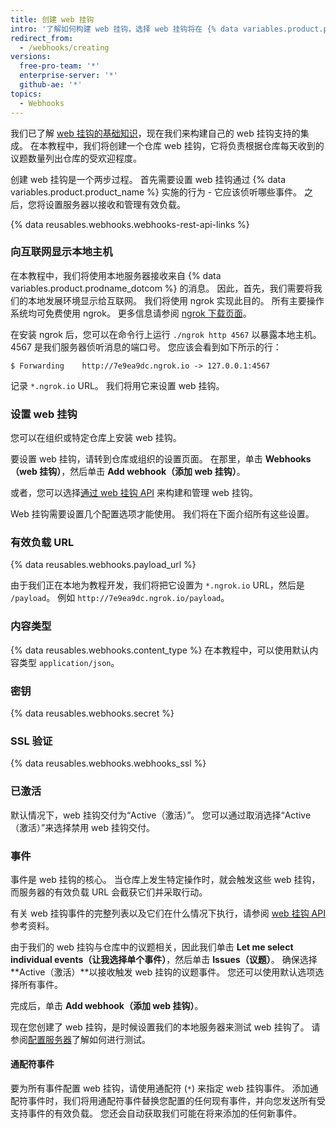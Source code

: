 ```yaml
---
title: 创建 web 挂钩
intro: '了解如何构建 web 挂钩，选择 web 挂钩将在 {% data variables.product.prodname_dotcom %} 上侦听的事件，以及如何设置服务器以接收和管理 web 挂钩负载。'
redirect_from:
  - /webhooks/creating
versions:
  free-pro-team: '*'
  enterprise-server: '*'
  github-ae: '*'
topics:
  - Webhooks
---
```




我们已了解 [web 挂钩的基础知识][webhooks-overview]，现在我们来构建自己的 web 挂钩支持的集成。 在本教程中，我们将创建一个仓库 web 挂钩，它将负责根据仓库每天收到的议题数量列出仓库的受欢迎程度。

创建 web 挂钩是一个两步过程。 首先需要设置 web 挂钩通过 {% data variables.product.product_name %} 实施的行为 - 它应该侦听哪些事件。 之后，您将设置服务器以接收和管理有效负载。


{% data reusables.webhooks.webhooks-rest-api-links %}

### 向互联网显示本地主机

在本教程中，我们将使用本地服务器接收来自 {% data variables.product.prodname_dotcom %} 的消息。 因此，首先，我们需要将我们的本地发展环境显示给互联网。 我们将使用 ngrok 实现此目的。 所有主要操作系统均可免费使用 ngrok。 更多信息请参阅 [ngrok 下载页面](https://ngrok.com/download)。

在安装 ngrok 后，您可以在命令行上运行 `./ngrok http 4567` 以暴露本地主机。 4567 是我们服务器侦听消息的端口号。 您应该会看到如下所示的行：

```shell
$ Forwarding    http://7e9ea9dc.ngrok.io -> 127.0.0.1:4567
```

记录 `*.ngrok.io` URL。 我们将用它来设置 web 挂钩。

### 设置 web 挂钩

您可以在组织或特定仓库上安装 web 挂钩。

要设置 web 挂钩，请转到仓库或组织的设置页面。 在那里，单击 **Webhooks（web 挂钩）**，然后单击 **Add webhook（添加 web 挂钩）**。

或者，您可以选择[通过 web 挂钩 API][webhook-api] 来构建和管理 web 挂钩。

Web 挂钩需要设置几个配置选项才能使用。 我们将在下面介绍所有这些设置。

### 有效负载 URL

{% data reusables.webhooks.payload_url %}

由于我们正在本地为教程开发，我们将把它设置为 `*.ngrok.io` URL，然后是 `/payload`。 例如 `http://7e9ea9dc.ngrok.io/payload`。

### 内容类型

{% data reusables.webhooks.content_type %} 在本教程中，可以使用默认内容类型 `application/json`。

### 密钥

{% data reusables.webhooks.secret %}

### SSL 验证

{% data reusables.webhooks.webhooks_ssl %}

### 已激活

默认情况下，web 挂钩交付为“Active（激活）”。 您可以通过取消选择“Active（激活）”来选择禁用 web 挂钩交付。

### 事件

事件是 web 挂钩的核心。 当仓库上发生特定操作时，就会触发这些 web 挂钩，而服务器的有效负载 URL 会截获它们并采取行动。

有关 web 挂钩事件的完整列表以及它们在什么情况下执行，请参阅 [web 挂钩 API][hooks-api] 参考资料。

由于我们的 web 挂钩与仓库中的议题相关，因此我们单击 **Let me select individual events（让我选择单个事件）**，然后单击 **Issues（议题）**。 确保选择 **Active（激活）**以接收触发 web 挂钩的议题事件。 您还可以使用默认选项选择所有事件。

完成后，单击 **Add webhook（添加 web 挂钩）**。

现在您创建了 web 挂钩，是时候设置我们的本地服务器来测试 web 挂钩了。 请参阅[配置服务器](/webhooks/configuring/)了解如何进行测试。

#### 通配符事件

要为所有事件配置 web 挂钩，请使用通配符 (`*`) 来指定 web 挂钩事件。 添加通配符事件时，我们将用通配符事件替换您配置的任何现有事件，并向您发送所有受支持事件的有效负载。 您还会自动获取我们可能在将来添加的任何新事件。

[webhooks-overview]: /webhooks/
[webhook-api]: /rest/reference/repos#hooks
[hooks-api]: /webhooks/#events

